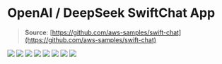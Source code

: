 # OpenAI / DeepSeek SwiftChat App

> **Source**: [https://github.com/aws-samples/swift-chat](https://github.com/aws-samples/swift-chat)

![](./screenshot_images/Screenshot_1.png)
![](./screenshot_images/Screenshot_2.png)
![](./screenshot_images/Screenshot_3.png)
![](./screenshot_images/Screenshot_4.png)
![](./screenshot_images/Screenshot_5.png)
![](./screenshot_images/Screenshot_6.png)
![](./screenshot_images/Screenshot_7.png)
![](./screenshot_images/Screenshot_8.png)